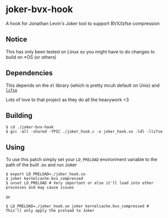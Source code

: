 # joker-bvx-hook
A hook for Jonathan Levin's Joker tool to support BVX/lzfse compression

## Notice
This has only been tested on Linux so you might have to do changes to build on \*OS (or others)

## Dependencies
This depends on the `dl` library (which is pretty mcuh default on Unix) and [`lzfse`](https://github.com/lzfse/lzfse)

Lots of love to that project as they do all the heavywork <3

## Building
```
$ cd ./joker-bvx-hook
$ gcc -all -shared -fPIC ./joker_hook.c -o joker_hook.so -ldl -llzfse
```

## Using
To use this patch simply set your `LD_PRELOAD` environment variable to the path of the built .so and run Joker

```
$ export LD_PRELOAD=./joker_hook.so
$ joker kernelcache.bvx_compressed
$ unset LD_PRELOAD # Very important or else it'll load into other processes and may cause issues
```
or
```
$ LD_PRELOAD=./joker_hook.so joker kernelcache.bvx_compressed # This'll only apply the preload to Joker
```
